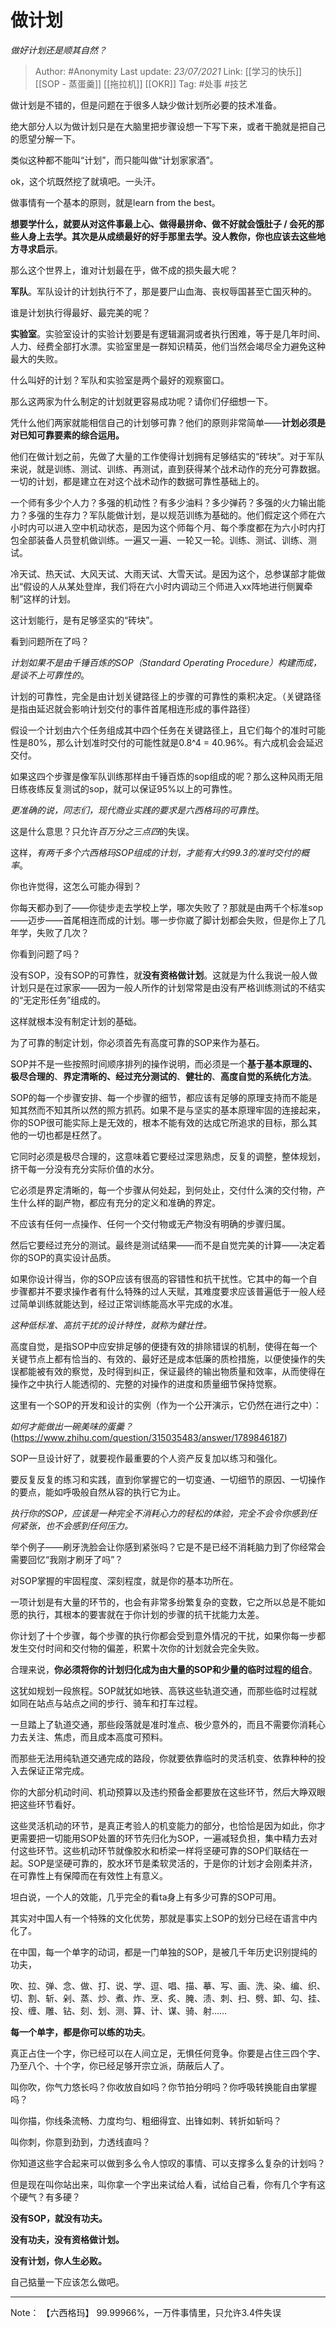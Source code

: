 # 做计划
*做好计划还是顺其自然？*

> Author: #Anonymity
> Last update: *23/07/2021* 
> Link: [[学习的快乐]] [[SOP - 蒸蛋羹]] [[拖拉机]] [[OKR]]
> Tag: #处事 #技艺

做计划是不错的，但是问题在于很多人缺少做计划所必要的技术准备。

绝大部分人以为做计划只是在大脑里把步骤设想一下写下来，或者干脆就是把自己的愿望分解一下。

类似这种都不能叫“计划”，而只能叫做“计划家家酒”。

ok，这个坑既然挖了就填吧。一头汗。

做事情有一个基本的原则，就是learn from the best。

**想要学什么，就要从对这件事最上心、做得最拼命、做不好就会饿肚子 / 会死的那些人身上去学。其次是从成绩最好的好手那里去学。没人教你，你也应该去这些地方寻求启示**。

那么这个世界上，谁对计划最在乎，做不成的损失最大呢？

**军队**。军队设计的计划执行不了，那是要尸山血海、丧权辱国甚至亡国灭种的。

谁是计划执行得最好、最完美的呢？

**实验室**。实验室设计的实验计划要是有逻辑漏洞或者执行困难，等于是几年时间、人力、经费全部打水漂。实验室里是一群知识精英，他们当然会竭尽全力避免这种最大的失败。

什么叫好的计划？军队和实验室是两个最好的观察窗口。

那么这两家为什么制定的计划就更容易成功呢？请你们仔细想一下。

凭什么他们两家就能相信自己的计划够可靠？他们的原则非常简单——**计划必须是对已知可靠要素的综合运用。**

他们在做计划之前，先做了大量的工作使得计划拥有足够结实的“砖块”。对于军队来说，就是训练、测试、训练、再测试，直到获得某个战术动作的充分可靠数据。一切的计划，都是建立在对这个战术动作的数据可靠性基础上的。

一个师有多少个人力？多强的机动性？有多少油料？多少弹药？多强的火力输出能力？多强的生存力？军队能做计划，是以规范训练为基础的。他们假定这个师在六小时内可以进入空中机动状态，是因为这个师每个月、每个季度都在为六小时内打包全部装备人员登机做训练。一遍又一遍、一轮又一轮。训练、测试、训练、测试。

冷天试、热天试、大风天试、大雨天试、大雪天试。是因为这个，总参谋部才能做出“假设的人从某处登岸，我们将在六小时内调动三个师进入xx阵地进行侧翼牵制”这样的计划。

这计划能行，是有足够坚实的“砖块”。

看到问题所在了吗？

*计划如果不是由千锤百炼的SOP（Standard Operating Procedure）构建而成，是谈不上可靠性的*。

计划的可靠性，完全是由计划关键路径上的步骤的可靠性的乘积决定。（关键路径是指由延迟就会影响计划交付的事件首尾相连形成的事件路径）

假设一个计划由六个任务组成其中四个任务在关键路径上，且它们每个的准时可能性是80%，那么计划准时交付的可能性就是0.8^4 = 40.96%。有六成机会会延迟交付。

如果这四个步骤是像军队训练那样由千锤百炼的sop组成的呢？那么这种风雨无阻日练夜练反复测试的sop，就可以保证95%以上的可靠性。

*更准确的说，同志们，现代商业实践的要求是六西格玛的可靠性*。

这是什么意思？只允许*百万分之三点四*的失误。

这样，*有两千多个六西格玛SOP组成的计划，才能有大约99.3的准时交付的概率*。

你也许觉得，这怎么可能办得到？

你每天都办到了——你徒步走去学校上学，哪次失败了？那就是由两千个标准sop——迈步——首尾相连而成的计划。哪一步你崴了脚计划都会失败，但是你上了几年学，失败了几次？

你看到问题了吗？

没有SOP，没有SOP的可靠性，就**没有资格做计划**。这就是为什么我说一般人做计划只是在过家家——因为一般人所作的计划常常是由没有严格训练测试的不结实的“无定形任务”组成的。

这样就根本没有制定计划的基础。

为了可靠的制定计划，你必须首先有高度可靠的SOP来作为基石。

SOP并不是一些按照时间顺序排列的操作说明，而必须是一个**基于基本原理的、极尽合理的**、**界定清晰的、经过充分测试的**、**健壮的**、**高度自觉的系统化方法**。

SOP的每一个步骤安排、每一个步骤的细节，都应该有足够的原理支持而不能是知其然而不知其所以然的照方抓药。如果不是与坚实的基本原理牢固的连接起来，你的SOP很可能实际上是无效的，根本不能有效的达成它所追求的目标，那么其他的一切也都是枉然了。

它同时必须是极尽合理的，这意味着它要经过深思熟虑，反复的调整，整体规划，挤干每一分没有充分实际价值的水分。

它必须是界定清晰的，每一个步骤从何处起，到何处止，交付什么演的交付物，产生什么样的副产物，都应有充分的定义和准确的界定。

不应该有任何一点操作、任何一个交付物或无产物没有明确的步骤归属。

然后它要经过充分的测试。最终是测试结果——而不是自觉完美的计算——决定着你的SOP的真实设计品质。

如果你设计得当，你的SOP应该有很高的容错性和抗干扰性。它其中的每一个自步骤都并不要求操作者有什么特殊的过人天赋，其难度要求应该普遍低于一般人经过简单训练就能达到，经过正常训练能高水平完成的水准。

*这种低标准、高抗干扰的设计特性，就称为健壮性。*

高度自觉，是指SOP中应安排足够的便捷有效的排除错误的机制，使得在每一个关键节点上都有恰当的、有效的、最好还是成本低廉的质检措施，以便使操作的失误都能被有效的察觉，及时得到纠正，保证最终的输出物质量和效率，从而使得在操作之中执行人能透彻的、完整的对操作的进度和质量细节保持觉察。

这里有一个SOP的开发和设计的实例（作为一个公开演示，它仍然在进行之中）：

*如何才能做出一碗美味的蛋羹？*(https://www.zhihu.com/question/315035483/answer/1789846187)  


SOP一旦设计好了，就要视作最重要的个人资产反复加以练习和强化。

要反复反复的练习和实践，直到你掌握它的一切变通、一切细节的原因、一切操作的要点，能如呼吸般自然从容的执行它为止。

*执行你的SOP，应该是一种完全不消耗心力的轻松的体验，完全不会令你感到任何紧张，也不会感到任何压力。*

举个例子——刷牙洗脸会让你感到紧张吗？它是不是已经不消耗脑力到了你经常会需要回忆“我刚才刷牙了吗”？

对SOP掌握的牢固程度、深刻程度，就是你的基本功所在。

一项计划是有大量的环节的，也会有非常多纷繁复杂的变数，它之所以总是不能如愿的执行，其根本的要害就在于你计划的步骤的抗干扰能力太差。

你计划了十个步骤，每个步骤的执行你都会受到意外情况的干扰，如果你每一步都发生交付时间和交付物的偏差，积累十次你的计划就会完全失败。

合理来说，**你必须将你的计划归化成为由大量的SOP和少量的临时过程的组合**。

这犹如规划一段旅程。SOP就犹如地铁、高铁这些轨道交通，而那些临时过程就如同在站点与站点之间的步行、骑车和打车过程。

一旦踏上了轨道交通，那些段落就是准时准点、极少意外的，而且不需要你消耗心力去关注、焦虑，而且成本高度可预料。

而那些无法用纯轨道交通完成的路段，你就要依靠临时的灵活机变、依靠种种的投入去保证正常完成。

你的大部分机动时间、机动预算以及违约预备金都要放在这些环节，然后大睁双眼把这些环节看好。

这些灵活机动的环节，是真正考验人的机变能力的部分，也恰恰是因为如此，你才更需要把一切能用SOP处置的环节先归化为SOP，一遍减轻负担，集中精力去对付这些环节。这些机动环节就像胶水和桥梁一样将坚硬可靠的SOP们联结在一起。SOP是坚硬可靠的，胶水环节是柔软灵活的，于是你的计划才会刚柔并济，在可靠性上有保障而在有效性上有意义。

坦白说，一个人的效能，几乎完全的看ta身上有多少可靠的SOP可用。

其实对中国人有一个特殊的文化优势，那就是事实上SOP的划分已经在语言中内化了。

在中国，每一个单字的动词，都是一门单独的SOP，是被几千年历史识别提纯的功夫，

吹、拉、弹、念、做、打、说、学、逗、唱、描、摹、写、画、洗、染、编、织、切、割、斩、剁、蒸、炒、煮、炸、烹、炙、腌、渍、刺、扫、劈、卸、勾、挂、投、缠、雕、钻、刻、划、测、算、计、谋、骑、射……

**每一个单字，都是你可以练的功夫**。

真正占住一个字，你已经可以在人间立足，无惧任何竞争。你要是占住三四个字、乃至八个、十个字，你已经足够开宗立派，荫蔽后人了。

叫你吹，你气力悠长吗？你收放自如吗？你节拍分明吗？你呼吸转换能自由掌握吗？

叫你描，你线条流畅、力度均匀、粗细得宜、出锋如刺、转折如斩吗？

叫你刺，你意到劲到，力透线直吗？

你知道这些字合起来可以做到多么令人惊叹的事情、可以支撑多么复杂的计划吗？

但是现在叫你站出来，叫你拿一个字出来试给人看，试给自己看，你有几个字有这个硬气？有多硬？

**没有SOP，就没有功夫。**

**没有功夫，没有资格做计划。**

**没有计划，你人生必败。**

自己掂量一下应该怎么做吧。

---
Note：
【六西格玛】
99.99966%，一万件事情里，只允许3.4件失误